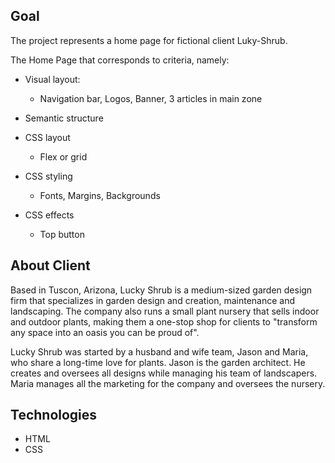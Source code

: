 ## Goal

The project represents a home page for fictional client Luky-Shrub.  

The Home Page that corresponds to criteria, namely:
- Visual layout:
    * Navigation bar, Logos, Banner, 3 articles in main zone

- Semantic structure

- CSS layout
    * Flex or grid

- CSS styling
    * Fonts, Margins, Backgrounds

- CSS effects
    * Top button
  

## About Client

Based in Tuscon, Arizona, Lucky Shrub is a medium-sized garden design firm that specializes in garden design and creation, maintenance and landscaping. The company also runs a small plant nursery that sells indoor and outdoor plants, making them a one-stop shop for clients to "transform any space into an oasis you can be proud of".

Lucky Shrub was started by a husband and wife team, Jason and Maria, who share a long-time love for plants. Jason is the garden architect. He creates and oversees all designs while managing his team of landscapers. Maria manages all the marketing for the company and oversees the nursery.

## Technologies
- HTML
- CSS